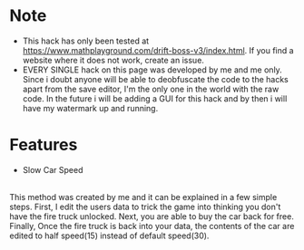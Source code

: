 # Note
- This hack has only been tested at https://www.mathplayground.com/drift-boss-v3/index.html. If you find a website where it does not work, create an issue.
- EVERY SINGLE hack on this page was developed by me and me only. Since i doubt anyone will be able to deobfuscate the code to the hacks apart from the save editor, I'm the only one in the world with the raw code. In the future i will be adding a GUI for this hack and by then i will have my watermark up and running.
# Features
- Slow Car Speed
</br>
This method was created by me and it can be explained in a few simple steps. First, I edit the users data to trick the game into thinking you don't have the fire truck unlocked. Next, you are able to buy the car back for free. Finally, Once the fire truck is back into your data, the contents of the car are edited to half speed(15) instead of default speed(30).
